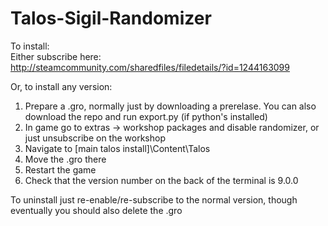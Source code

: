 # Talos-Sigil-Randomizer

To install:  
Either subscribe here:  
http://steamcommunity.com/sharedfiles/filedetails/?id=1244163099

Or, to install any version:
1. Prepare a .gro, normally just by downloading a prerelase. You can also download the repo and run export.py (if python's installed)
2. In game go to extras -> workshop packages and disable randomizer, or just unsubscribe on the workshop
3. Navigate to [main talos install]\Content\Talos
4. Move the .gro there
5. Restart the game
6. Check that the version number on the back of the terminal is 9.0.0

To uninstall just re-enable/re-subscribe to the normal version, though eventually you should also delete the .gro
